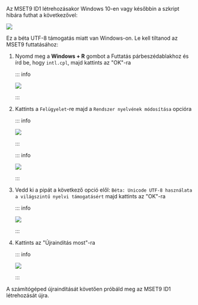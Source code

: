 Az MSET9 ID1 létrehozásakor Windows 10-en vagy későbbin a szkript hibára futhat a következővel:

![](/images/screenshots/troubleshooting/234.png)

Ez a béta UTF-8 támogatás miatt van Windows-on. Le kell tiltanod az MSET9 futtatásához:

1. Nyomd meg a **Windows + R** gombot a Futtatás párbeszédablakhoz és írd be, hogy `intl.cpl`, majd kattints az "OK"-ra

    ::: info

    ![](/images/screenshots/troubleshooting/234run.png)

    :::

2. Kattints a `Felügyelet`-re majd a `Rendszer nyelvének módosítása` opcióra

    ::: info

    ![](/images/screenshots/troubleshooting/234region.png)

    :::

    ::: info

    ![](/images/screenshots/troubleshooting/234administrative.png)

    :::

3. Vedd ki a pipát a következő opció elől: `Béta: Unicode UTF-8 használata a világszintű nyelvi támogatásért` majd kattints az "OK"-ra

    ::: info

    ![](/images/screenshots/troubleshooting/234locale.png)

    :::

4. Kattints az "Újraindítás most"-ra

    ::: info

    ![](/images/screenshots/troubleshooting/234restart.png)

    :::

A számítógéped újraindítását követően próbáld meg az MSET9 ID1 létrehozását újra.
